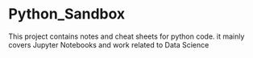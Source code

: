 # Python_Sandbox
This project contains notes and cheat sheets for python code. it mainly covers Jupyter Notebooks and work related to Data Science
